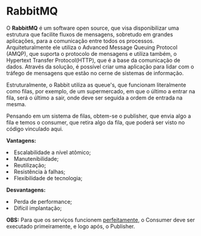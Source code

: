 # RabbitMQ

<p>O <b>RabbitMQ</b> é um software open source, que visa disponibilizar uma estrutura que facilite fluxos de mensagens, sobretudo em grandes aplicações, para a comunicação entre todos os processos. Arquiteturalmente ele utiliza o Advanced Message Queuing Protocol (AMQP), que suporta o protocolo de mensagens e utiliza também, o Hypertext Transfer Protocol(HTTP), que é a base da comunicação de dados. Através da solução, é possível criar uma aplicação para lidar com o tráfego de mensagens que estão no cerne de sistemas de informação.
<p>Estruturalmente, o Rabbit utiliza as queue's, que funcionam literalmente como filas, por exemplo, de um supermercado, em que o último a entrar na fila, será o último a sair, onde deve ser seguida a ordem de entrada na mesma.
<p>Pensando em um sistema de filas, obtem-se o publisher, que envia algo a fila e temos o consumer, que retira algo da fila, que poderá ser visto no código vinculado aqui.

<p><b>Vantagens:</b>
  <li>Escalabilidade a nível atômico;</li>
  <li>Manutenibilidade;</li>
  <li>Reutilização;</li>
  <li>Resistência à falhas;</li>
  <li>Flexibilidade de tecnologia;</li>
<p><b>Desvantagens:</b>
  <li>Perda de performance;</li>
  <li>Difícil implantação;</li>
  
  <p><b>OBS:</b> Para que os serviços funcionem <u>perfeitamente</u>, o Consumer deve ser executado primeiramente, e logo após, o Publisher.
